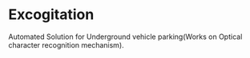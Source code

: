 # Excogitation
Automated Solution for Underground vehicle parking(Works on Optical character recognition mechanism).
